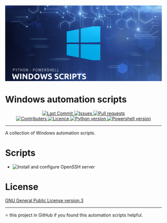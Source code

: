 <p align="center">
  <img alt="Logo" src="https://raw.githubusercontent.com/jebr/windows-scripts/main/images/windows-scripts.png">
</p>

# Windows automation scripts

<p align="center">
  	<a href="https://github.com/jebr/windows-scripts/commits/main" target="_blank">
  		<img alt="Last Commit" src="https://img.shields.io/github/last-commit/jebr/windows-scripts">
  	</a>
  	<a href="https://github.com/jebr/windows-scripts/issues" target="_blank">
  		<img alt="Issues" src="https://img.shields.io/github/issues/jebr/windows-scripts">
  	</a>
  	<a href="https://github.com/jebr/windows-scripts/pulls" target="_blank">
  		<img alt="Pull requests" src="https://img.shields.io/github/issues-pr-raw/jebr/windows-scripts">
  	</a>
  	<br>
  	<a href="https://github.com/jebr/windows-scripts/graphs/contributors" target="_blank">
  		<img alt="Contributers" src="https://img.shields.io/github/contributors/jebr/windows-scripts">
  	</a>
  	<a href="https://github.com/jebr/windows-scripts/blob/main/LICENSE" target="_blank">
  		<img alt="Licence" src="https://img.shields.io/github/license/jebr/windows-scripts">
  	</a>
  	<a href="#">
  		<img alt="Python version" src="https://img.shields.io/badge/python%20version-3.8-blue">
  	</a>
    <a href="#">
        <img src="https://img.shields.io/badge/powershell%20version-5.1-orange" alt="Powershell version">
    </a>
</p>
<hr>

A collection of Windows automation scripts.

# Scripts

* ![Install and configure OpenSSH server](/openssh-server)


# License

[GNU General Public License version 3](https://github.com/jebr/windows-scripts/blob/main/LICENSE)

<hr>

:star: this project in GitHub if you found this automation scripts helpful.

